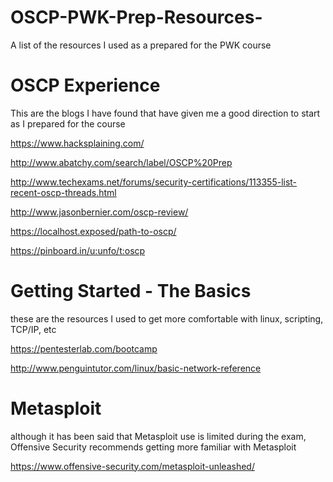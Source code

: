 # OSCP-PWK-Prep-Resources-
A list of the resources I used as a prepared for the PWK course 

  # OSCP Experience
This are the blogs I have found that have given me a good direction to start as I prepared for the course

https://www.hacksplaining.com/

http://www.abatchy.com/search/label/OSCP%20Prep

http://www.techexams.net/forums/security-certifications/113355-list-recent-oscp-threads.html

http://www.jasonbernier.com/oscp-review/

https://localhost.exposed/path-to-oscp/

https://pinboard.in/u:unfo/t:oscp

# Getting Started - The Basics
these are the resources I used to get more comfortable with linux, scripting, TCP/IP, etc

https://pentesterlab.com/bootcamp

http://www.penguintutor.com/linux/basic-network-reference


# Metasploit 
although it has been said that Metasploit use is limited during the exam, Offensive Security recommends getting more familiar with Metasploit 

https://www.offensive-security.com/metasploit-unleashed/

